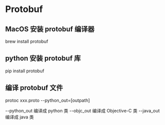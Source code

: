 # Protobuf

## MacOS 安装 protobuf 编译器

brew install protobuf

## python 安装 protobuf 库

pip install protobuf

## 编译 protobuf 文件

protoc xxx.proto --python_out=[outpath]

--python_out        编译成 python 类
--objc_out          编译成 Objective-C 类
--java_out          编译成 java 类
